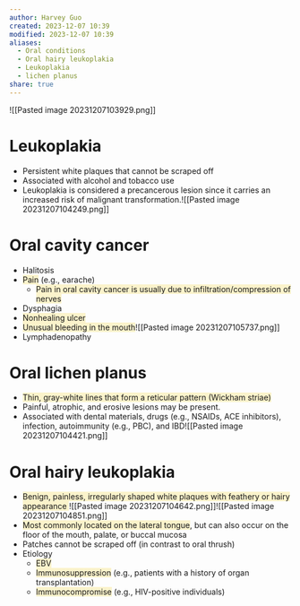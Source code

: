 ```yaml
---
author: Harvey Guo
created: 2023-12-07 10:39
modified: 2023-12-07 10:39
aliases:
  - Oral conditions
  - Oral hairy leukoplakia
  - Leukoplakia
  - lichen planus
share: true
---
```

![[Pasted image 20231207103929.png]]
# Leukoplakia
- Persistent white plaques that cannot be scraped off
- Associated with alcohol and tobacco use
- Leukoplakia is considered a precancerous lesion since it carries an increased risk of malignant transformation.![[Pasted image 20231207104249.png]]
# Oral cavity cancer
- Halitosis
- <span style="background:rgba(240, 200, 0, 0.2)">Pain</span> (e.g., earache) 
	- <span style="background:rgba(240, 200, 0, 0.2)">Pain in oral cavity cancer is usually due to infiltration/compression of nerves</span>
- Dysphagia
- <span style="background:rgba(240, 200, 0, 0.2)">Nonhealing ulcer</span>
- <span style="background:rgba(240, 200, 0, 0.2)">Unusual bleeding in the mouth</span>![[Pasted image 20231207105737.png]]
- Lymphadenopathy
# Oral lichen planus
- <span style="background:rgba(240, 200, 0, 0.2)">Thin, gray-white lines that form a reticular pattern (Wickham striae)</span>
- Painful, atrophic, and erosive lesions may be present.
- Associated with dental materials, drugs (e.g., NSAIDs, ACE inhibitors), infection, autoimmunity (e.g., PBC), and IBD![[Pasted image 20231207104421.png]]
# Oral hairy leukoplakia
- <span style="background:rgba(240, 200, 0, 0.2)">Benign, painless, irregularly shaped white plaques with feathery or hairy appearance </span>![[Pasted image 20231207104642.png]]![[Pasted image 20231207104851.png]]
- <span style="background:rgba(240, 200, 0, 0.2)">Most commonly located on the lateral tongue</span>, but can also occur on the floor of the mouth, palate, or buccal mucosa
- Patches cannot be scraped off (in contrast to oral thrush)
- Etiology
	- <span style="background:rgba(240, 200, 0, 0.2)">EBV</span>
	- <span style="background:rgba(240, 200, 0, 0.2)">Immunosuppression</span> (e.g., patients with a history of organ transplantation)
	- <span style="background:rgba(240, 200, 0, 0.2)">Immunocompromise</span> (e.g., HIV-positive individuals)
